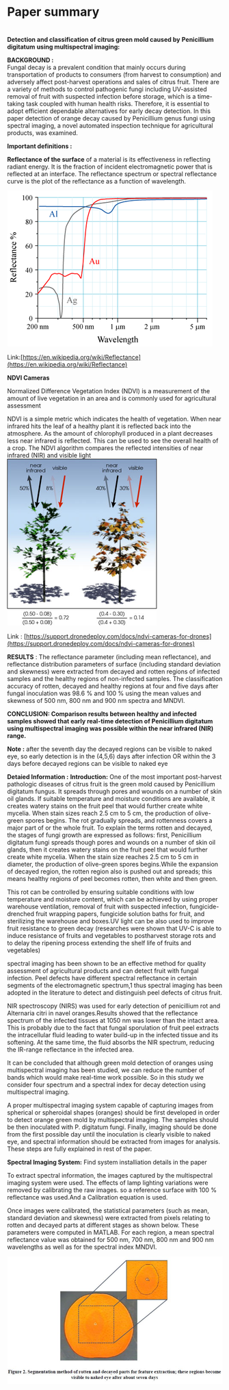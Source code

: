 # Paper summary
#
[image1]: ./2.png "frst"
[image2]: ./1.png "second "
[image3]: ./3.jpg "third "



**Detection and classification of citrus green mold caused by**  **Penicillium digitatum**  **using multispectral imaging:**

**BACKGROUND :**  
Fungal decay is a prevalent condition that mainly occurs during transportation of products to consumers (from harvest to consumption) and adversely affect post-harvest operations and sales of citrus fruit. There are a variety of methods to control pathogenic fungi including UV-assisted removal of fruit with suspected infection before storage, which is a time-taking task coupled with human health risks. Therefore, it is essential to adopt efficient dependable alternatives for early decay detection. In this paper detection of orange decay caused by Penicillium genus fungi using spectral imaging, a novel automated inspection technique for agricultural products, was examined.


**Important definitions :**

**Reflectance of the surface** of a material is its effectiveness in reflecting radiant energy. It is the fraction of incident electromagnetic power that is reflected at an interface. The reflectance spectrum or spectral reflectance curve is the plot of the reflectance as a function of wavelength.

![alt text][image1]


Link:[https://en.wikipedia.org/wiki/Reflectance](https://en.wikipedia.org/wiki/Reflectance)


**NDVI Cameras**

Normalized Difference Vegetation Index (NDVI) is a measurement of the amount of live vegetation in an area and is commonly used for agricultural assessment

NDVI is a simple metric which indicates the health of vegetation. When near infrared hits the leaf of a healthy plant it is reflected back into the atmosphere. As the amount of chlorophyll produced in a plant decreases less near infrared is reflected. This can be used to see the overall health of a crop. The NDVI algorithm compares the reflected intensities of near infrared (NIR) and visible light
![alt text][image2]

Link : [https://support.dronedeploy.com/docs/ndvi-cameras-for-drones](https://support.dronedeploy.com/docs/ndvi-cameras-for-drones)


**RESULTS** : The reflectance parameter (including mean reflectance), and reflectance distribution parameters of surface (including standard deviation and skewness) were extracted from decayed and rotten regions of infected samples and the healthy regions of non-infected samples. The classification accuracy of rotten, decayed and healthy regions at four and five days after fungal inoculation was 98.6 % and 100 % using the mean values and skewness of 500 nm, 800 nm and 900 nm spectra and MNDVI.

**CONCLUSION: Comparison results between healthy and infected samples showed that early real-time detection of Penicillium digitatum using multispectral imaging was possible within the near infrared (NIR) range.**

**Note :** after the seventh day the decayed regions can be visible to naked eye, so early detection is in the (4,5,6) days after infection OR within the 3 days before decayed regions can be visible to naked eye 

**Detaied Information :** 
**Introduction:**
One of the most important post-harvest pathologic diseases of citrus fruit is the green mold caused by Penicillium digitatum fungus. It spreads through pores and wounds on a number of skin oil glands. If suitable temperature and moisture conditions are available, it creates watery stains on the fruit peel that would further create white mycelia. When stain sizes reach 2.5 cm to 5 cm, the production of olive-green spores begins. The rot gradually spreads, and rottenness covers a major part of or the whole fruit.
 To explain the terms rotten and decayed, the stages of fungi growth are expressed as follows: 
first, Penicillium digitatum fungi spreads though pores and wounds on a number of skin oil glands, then it creates watery stains on the fruit peel that would further create white mycelia. When the stain size reaches 2.5 cm to 5 cm in diameter, the production of olive-green spores begins.While the expansion of decayed region, the rotten region also is pushed out and spreads; this means healthy regions of peel becomes rotten, then white and then green.

This rot can be controlled by ensuring suitable conditions with low temperature and moisture content, which can be achieved by using proper warehouse ventilation, removal of fruit with suspected infection, fungicide-drenched fruit wrapping papers, fungicide solution baths for fruit, and sterilizing the warehouse and boxes.UV light can be also used to improve fruit resistance to green decay (researches were shown that UV-C is able to induce resistance of fruits and vegetables to postharvest storage rots  and to delay the ripening process extending the shelf life of fruits and vegetables) 

spectral imaging has been shown to be an effective method for quality assessment of agricultural products and can detect fruit with fungal infection. Peel defects have different spectral reflectance in certain segments of the electromagnetic spectrum,1 thus spectral imaging has been adopted in the literature to detect and distinguish peel defects of citrus fruit.

 NIR spectroscopy (NIRS) was used  for early detection of penicillium rot and Alternaria citri in navel oranges.Results showed that the reflectance spectrum of the infected tissues at 1050 nm was lower than the intact area. This is probably due to the fact that fungal sporulation of fruit peel extracts the intracellular fluid leading to water build-up in the infected tissue and its softening. At the same time, the fluid absorbs the NIR spectrum, reducing the IR-range reflectance in the infected area.
 
It can be concluded that although green mold detection of oranges using multispectral imaging has been studied, we can reduce the number of bands which would make real-time work possible. So in this study we consider four spectrum and a spectral index for decay detection using multispectral imaging.


A proper multispectral imaging system capable of capturing images from spherical or spheroidal shapes (oranges) should be first developed in order to detect orange green mold by multispectral imaging. The samples should be then inoculated with P. digitatum fungi. Finally, imaging should be done from the first possible day until the inoculation is clearly visible to naked eye, and spectral information should be extracted from images for analysis. These steps are fully explained in rest of the paper.


**Spectral Imaging System:**
Find system installiation details in the paper 

To extract spectral information, the images captured by the multispectral imaging system were used. The effects of lamp lighting variations were removed by calibrating the raw images. so a reference surface with 100 % reflectance was used.And a Calibration equation is used.

Once images were calibrated, the statistical parameters (such as mean, standard deviation and skewness) were extracted from pixels relating to rotten and decayed parts at different stages as shown below. These parameters were computed in MATLAB. For each region, a mean spectral reflectance value was obtained for 500 nm, 700 nm, 800 nm and 900 nm wavelengths as well as for the spectral index MNDVI.

![alt text][image3]




